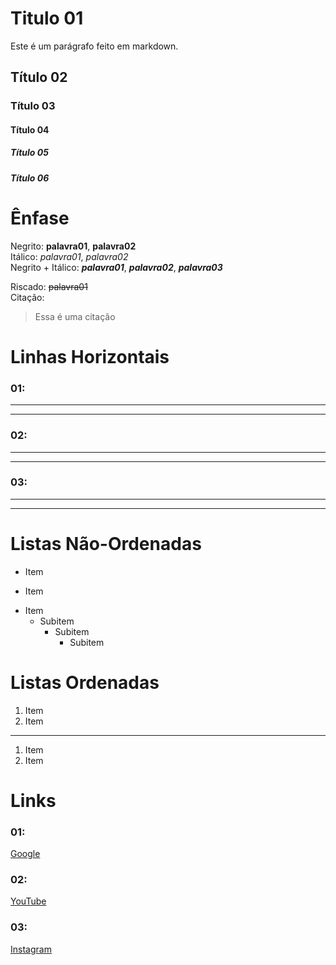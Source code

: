 # Titulo 01
Este é um parágrafo feito em markdown.
## Título 02
### Título 03
#### Título 04
##### Título 05
##### Título 06

# Ênfase 
Negrito: **palavra01**, __palavra02__  
Itálico:  *palavra01*, _palavra02_  
Negrito + Itálico:  ***palavra01***, **_palavra02_**, __*palavra03*__

Riscado: ~~palavra01~~  
Citação: 
> Essa é uma citação

# Linhas Horizontais
### 01:
***
___ 
### 02:
* * * 
_ _ _ 
### 03:
****************
________________

# Listas Não-Ordenadas
* Item
+ Item
- Item 
    * Subitem
        * Subitem
            * Subitem

# Listas Ordenadas
1. Item
2. Item        
***
1. Item 
1. Item

# Links
### 01:
[Google](https://google.com)

### 02:
[YouTube](https://youtube.com "Clique para acessar o YouTube")

### 03:
[var]: https://instagram.com
[Instagram][var]

